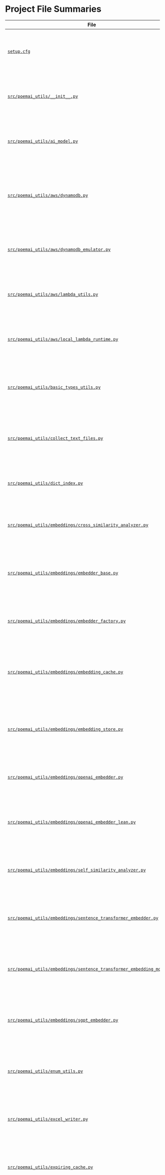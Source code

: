 # Project File Summaries

| File | Summary |
| ---- | ------- |
| [`setup.cfg`](setup.cfg)| This configuration file, `setup.cfg`, defines metadata and options for the `poemai-utils` Python project. It specifies project details, dependencies, package discovery, testing configurations, and code style settings. It also includes options for additional requirements and entry points for console scripts. |
| [`src/poemai_utils/__init__.py`](src/poemai_utils/__init__.py)| This file checks the Python version and imports the appropriate modules for retrieving package metadata. It attempts to get the version of the 'poemai-utils' package, handling cases where the package might not be found. The version information is stored in the `__version__` variable, defaulting to 'unknown' if not found. |
| [`src/poemai_utils/ai_model.py`](src/poemai_utils/ai_model.py)| This file defines an enumeration for AI API types and a class for managing AI models. The `AIModel` class allows for dynamic registration and retrieval of models, supports equality checks, and manages API types. It includes methods for adding models, finding them by key, and converting API types to the defined enumeration. |
| [`src/poemai_utils/aws/dynamodb.py`](src/poemai_utils/aws/dynamodb.py)| This file defines a DynamoDB utility class for handling serialization and deserialization of data types between Python and DynamoDB. It includes custom exceptions, a BinaryPoemai class for binary data, and a TypeDeserializerPoemai class for converting DynamoDB types to Python types. The main class, DynamoDB, initializes a connection to DynamoDB and provides a method to store items. |
| [`src/poemai_utils/aws/dynamodb_emulator.py`](src/poemai_utils/aws/dynamodb_emulator.py)| The file defines a `DynamoDBEmulator` class that simulates a DynamoDB-like storage using SQLite. It provides methods for storing, retrieving, updating, and deleting items, along with handling versioning and composite keys. The class uses threading for concurrency control and supports batch operations and pagination. |
| [`src/poemai_utils/aws/lambda_utils.py`](src/poemai_utils/aws/lambda_utils.py)| This file contains utility functions for AWS Lambda, specifically for extracting parameters from events triggered by API Gateway or SQS, and for invoking Lambda functions with exponential backoff in case of throttling. It includes error handling and logging for better traceability. |
| [`src/poemai_utils/aws/local_lambda_runtime.py`](src/poemai_utils/aws/local_lambda_runtime.py)| This file implements a local AWS Lambda runtime using FastAPI, allowing the emulation of multiple Lambda functions in Docker. It sets up an application that forwards requests to the appropriate function based on environment variables, enabling local testing of Lambda functions with specified URLs. |
| [`src/poemai_utils/basic_types_utils.py`](src/poemai_utils/basic_types_utils.py)| This file contains utility functions for text formatting and data manipulation. Key functions include adding line breaks for readability, truncating text for short displays, removing None values from dictionaries, comparing values as strings, and converting various types to boolean. These functions enhance data handling and presentation in the project. |
| [`src/poemai_utils/collect_text_files.py`](src/poemai_utils/collect_text_files.py)| This file is a Python script that collects source code files from a specified directory and its subdirectories, writing their contents into a single output text file. It allows filtering by file extensions, defaulting to Python files. The main components include the `collect_source_files` function and a command-line interface for user input. |
| [`src/poemai_utils/dict_index.py`](src/poemai_utils/dict_index.py)| The file defines a class `DictIndex` that indexes a list of dictionaries by specified keys, allowing retrieval of objects based on key-value pairs. It includes methods for initialization and fetching indexed objects, with error handling for key presence and data types. |
| [`src/poemai_utils/embeddings/cross_similarity_analyzer.py`](src/poemai_utils/embeddings/cross_similarity_analyzer.py)| The CrossSimilarityAnalyzer class analyzes the similarity between two lists of embeddings using two SelfSimilarityAnalyzer instances. It provides methods to add text and embeddings, compute a cross similarity matrix, and find top similar pairs or map embeddings from one list to another with scores. |
| [`src/poemai_utils/embeddings/embedder_base.py`](src/poemai_utils/embeddings/embedder_base.py)| The file defines the `EmbedderBase` class, which serves as a base class for embedding models. It includes an initializer that allows the option to use cosine similarity and an abstract method `embedding_dim` that must be implemented by subclasses. This structure is intended for creating various embedding strategies in the project. |
| [`src/poemai_utils/embeddings/embedder_factory.py`](src/poemai_utils/embeddings/embedder_factory.py)| This file defines a deprecated function `make_embedder` that creates an embedding model based on a given model ID. It attempts to instantiate either a `SentenceTransformerEmbedder` or an `OpenAIEmbedder` depending on the model type, handling errors for unknown models or unsupported embedding types. |
| [`src/poemai_utils/embeddings/embedding_cache.py`](src/poemai_utils/embeddings/embedding_cache.py)| This file defines classes for caching embeddings using either in-memory storage or SQLite database. The `EmbeddingCache` class provides methods to store and retrieve embeddings based on text input and model name, while `EmbeddingCacheSqliteDict` and `EmbeddingCacheMemory` extend this functionality for persistent and temporary storage, respectively. |
| [`src/poemai_utils/embeddings/embedding_store.py`](src/poemai_utils/embeddings/embedding_store.py)| The file defines the `EmbeddingStore` class, which manages text and their corresponding embeddings using an embedder and an optional embedding cache. It provides methods to add texts, query embeddings, and calculate similarity scores between embeddings. The class ensures that the embedder and cache are of the correct types and handles embedding creation and storage efficiently. |
| [`src/poemai_utils/embeddings/openai_embedder.py`](src/poemai_utils/embeddings/openai_embedder.py)| This file defines the `OpenAIEmbedder` class, which is responsible for generating embeddings using OpenAI's API. It initializes with a specified model and API key, checks model compatibility, and provides methods to calculate embeddings and retrieve the embedding dimensions. |
| [`src/poemai_utils/embeddings/openai_embedder_lean.py`](src/poemai_utils/embeddings/openai_embedder_lean.py)| The file defines the `OpenAIEmbedderLean` class, a lightweight embedding generator that interacts with the OpenAI API using the `requests` library. It minimizes dependencies for environments like AWS Lambda, providing methods to calculate embeddings and retrieve their dimensions. The class includes error handling and logging for API interactions. |
| [`src/poemai_utils/embeddings/self_similarity_analyzer.py`](src/poemai_utils/embeddings/self_similarity_analyzer.py)| The SelfSimilarityAnalyzer class analyzes text embeddings for self-similarity. It allows adding text and embeddings, querying for similar texts, and calculating a similarity matrix. Key methods include adding text/embeddings, querying for top similar items, and finding the most similar pairs based on cosine similarity or other metrics. |
| [`src/poemai_utils/embeddings/sentence_transformer_embedder.py`](src/poemai_utils/embeddings/sentence_transformer_embedder.py)| This file defines the `SentenceTransformerEmbedder` class, which extends the `EmbedderBase` class. It initializes a sentence transformer model for generating text embeddings and provides methods to calculate embeddings and retrieve the embedding dimensions. The class requires the `sentence-transformers` library for functionality. |
| [`src/poemai_utils/embeddings/sentence_transformer_embedding_model.py`](src/poemai_utils/embeddings/sentence_transformer_embedding_model.py)| This file defines an enumeration for various sentence transformer embedding models used in AI applications. It includes model names and their associated attributes, such as cosine similarity usage and embedding dimensions. The class also registers these models with the AIModel class, enhancing their functionality within the project. |
| [`src/poemai_utils/embeddings/sgpt_embedder.py`](src/poemai_utils/embeddings/sgpt_embedder.py)| This file defines the `SGPTEmbedder` class, which is an implementation of an embedding model using the SGPT architecture. It includes methods for tokenizing input text with special tokens, calculating weighted mean embeddings, and retrieving the embedding dimension. The class utilizes the Hugging Face Transformers library for model and tokenizer management. |
| [`src/poemai_utils/enum_utils.py`](src/poemai_utils/enum_utils.py)| This file defines utility functions for enhancing Python Enum classes with custom string representations and attributes. It includes functions to format enum instances as strings, add attributes to enums, and ensure consistency across enum definitions. The main components are functions for string representation and attribute management for enums. |
| [`src/poemai_utils/excel_writer.py`](src/poemai_utils/excel_writer.py)| This file defines a function `write_excel` that creates an Excel file using the `openpyxl` library. It takes a filename and a list of lists as data, formats the data, and writes it to an Excel sheet while adjusting column widths based on content length. It also handles hyperlinks and NaN values appropriately. |
| [`src/poemai_utils/expiring_cache.py`](src/poemai_utils/expiring_cache.py)| The ExpiringCache class implements a cache system that stores key-value pairs with a maximum size and an expiration time. It allows adding new entries and retrieving them while ensuring that expired or least recently used items are removed. The class uses a dictionary for storage and a deque to track the order of keys. |
| [`src/poemai_utils/file_utils.py`](src/poemai_utils/file_utils.py)| This file provides utility functions to retrieve resource paths and strings from a specified sub-package within a Python package. It uses the `pkg_resources` module to locate resources based on the package structure, allowing for easy access to files bundled with the package. |
| [`src/poemai_utils/llama_cpp/ask_llama.py`](src/poemai_utils/llama_cpp/ask_llama.py)| This file defines the `AskLlama` class, which interfaces with the Llama model for generating text completions. It includes methods for synchronous and asynchronous prompts, token counting, and error handling. The class utilizes configuration settings and logging for better management and debugging. |
| [`src/poemai_utils/openai/ask.py`](src/poemai_utils/openai/ask.py)| This file defines the `Ask` class for interacting with OpenAI's API, specifically for chat and completion tasks. It manages API keys, logging, and token counting, and provides methods to send prompts and receive responses from the model. Key components include methods for handling chat messages and managing API interactions. |
| [`src/poemai_utils/openai/llm_answer_cache.py`](src/poemai_utils/openai/llm_answer_cache.py)| The LLMAnswerCache class manages caching for answers generated by a language model. It provides methods to fetch and store answers in a cache using a unique key derived from input parameters. The cache key is calculated using a SHA-256 hash of the prompt and other parameters, ensuring efficient retrieval and storage of model responses. |
| [`src/poemai_utils/openai/llm_answer_cache_dao.py`](src/poemai_utils/openai/llm_answer_cache_dao.py)| This file defines an abstract base class for a cache data access object (DAO) for storing and retrieving LLM answers. It includes two implementations: one using SQLite for persistent storage and another using an in-memory dictionary. The main components are the abstract class LLMAnswerCacheDao and its concrete implementations LLMAnswerCacheSqliteDict and LLMAnswerCacheDaoDict. |
| [`src/poemai_utils/openai/openai_model.py`](src/poemai_utils/openai/openai_model.py)| This file defines an enumeration for various OpenAI models, including their attributes such as model keys, API types, and whether they support vision. It includes methods for retrieving models by key and registering AI models. The file enhances the functionality of the AI model management within the project. |
| [`src/poemai_utils/operations_utils.py`](src/poemai_utils/operations_utils.py)| This file defines a decorator for logging the execution time of functions and a class for handling graceful shutdowns of a program. The `log_call_time` decorator logs the function name and its execution duration, while the `GracefulStopper` class manages termination signals to allow for a clean exit. |
| [`src/poemai_utils/reranker.py`](src/poemai_utils/reranker.py)| This file contains functions for ranking items based on user-defined ranking functions. It includes methods to calculate ranks, rerank items with weighted scores, and normalize scores before ranking. The main components are `calc_rank`, `rerank`, `rerank_weighted_score`, and `rerank_weighted_score_normalized`, which facilitate flexible ranking strategies. |
| [`src/poemai_utils/simple.py`](src/poemai_utils/simple.py)| This file imports various components related to embeddings and OpenAI functionalities, including analyzers for cross and self-similarity, an embedding cache, and an OpenAI embedder. It also imports a model and an asking mechanism for OpenAI, indicating its role in handling and processing embeddings and interactions with OpenAI's services. |
| [`src/poemai_utils/simple_cache.py`](src/poemai_utils/simple_cache.py)| The file defines a `SimpleCache` class that implements a basic caching mechanism with a maximum size limit. It uses a dictionary to store cached items and a deque to maintain the order of keys. The class provides methods to add (`put`) and retrieve (`get`) cached data, ensuring that the least recently used items are removed when the cache exceeds its size limit. |
| [`src/poemai_utils/state_machine.py`](src/poemai_utils/state_machine.py)| This file defines a lightweight state machine class for managing event-driven code. It allows for structured state transitions based on defined events, improving code maintainability. Key components include attributes for initial state, transitions, error handling, and logging, along with a method to process events and update the current state accordingly. |
| [`src/poemai_utils/time_utils.py`](src/poemai_utils/time_utils.py)| This file defines a function, `current_time_iso`, which returns the current date and time in ISO 8601 format, using UTC timezone. It imports the `datetime` and `timezone` classes from the `datetime` module to achieve this functionality. |
| [`src/poemai_utils/tools/html_to_md_ai.py`](src/poemai_utils/tools/html_to_md_ai.py)| This file is a command-line utility that converts HTML files to Markdown format using the OpenAI model for text processing. It reads an HTML file, extracts text, splits it into manageable chunks, and processes each chunk to format it into Markdown, while logging the progress and saving the output to a specified file. |
| [`src/poemai_utils/utils_config.py`](src/poemai_utils/utils_config.py)| This file defines a function `get_config_by_key` that retrieves configuration values from environment variables or a default configuration dictionary. It checks if a specified key exists in the environment and returns its value; otherwise, it returns `None` or the default value if available. |
| [`src/poemai_utils/web_utils.py`](src/poemai_utils/web_utils.py)| This file defines a function `ensure_encoded` that takes a URL as input, decodes it if necessary, and then re-encodes it to ensure it is properly formatted. The function handles cases where the URL may already be encoded, ensuring that it is quoted exactly once before returning the result. |
| [`tests/integration/create_test_table.sh`](tests/integration/create_test_table.sh)| This Bash script creates a DynamoDB table named 'poemai-integration-test' with specified attribute definitions and key schema. It uses AWS CLI commands to set up the table with a pay-per-request billing mode, making it suitable for integration testing within the project. |
| [`tests/integration/test_dynamodb.py`](tests/integration/test_dynamodb.py)| This file contains integration tests for the DynamoDB functionality in the poemai-utils project. It includes setup and teardown functions to manage test data, and various test cases to verify storing, loading, deleting, and scanning items in a DynamoDB table. The tests utilize pytest for structure and assertions. |
| [`tests/unit/test_ai_model.py`](tests/unit/test_ai_model.py)| This file contains unit tests for the AIModel class, specifically focusing on the retrieval and management of AI models defined in the OPENAI_MODEL enum. It includes tests for adding models, accessing them by various keys, and checking their properties, ensuring the functionality of the AIModel class is robust and reliable. |
| [`tests/unit/test_ask.py`](tests/unit/test_ask.py)| This file contains unit tests for the `Ask` class from the `poemai_utils.openai` module. It tests the token counting functionality and the asynchronous request handling using mocked HTTP clients. The tests ensure that the `Ask` class correctly processes responses from an OpenAI-like API and verifies the expected behavior of the async methods. |
| [`tests/unit/test_dict_index.py`](tests/unit/test_dict_index.py)| This file contains unit tests for the `DictIndex` class from the `poemai_utils.dict_index` module. It tests the functionality of indexing objects by specified keys, handling cases where not all objects have the required keys, and ensuring proper error handling for invalid key queries. |
| [`tests/unit/test_dynamodb_emulator.py`](tests/unit/test_dynamodb_emulator.py)| This file contains a test suite for the DynamoDBEmulator, verifying its functionality by storing, retrieving, updating, and deleting items in a simulated DynamoDB environment. It checks for version control during updates and ensures no duplicate entries are stored, while also validating the sorting of items by composite keys. |
| [`tests/unit/test_embedder_lean.py`](tests/unit/test_embedder_lean.py)| This file contains a unit test for the OpenAIEmbedderLean class from the poemai_utils.embeddings.openai_embedder_lean module. It uses unittest.mock to simulate API requests and validate the embedding calculation for a given text input, ensuring the output matches the expected embedding array. |
| [`tests/unit/test_embedding.py`](tests/unit/test_embedding.py)| This file contains unit tests for various embedding functionalities in the poemai-utils project. It includes tests for a mock embedder, an embedding factory function, and the SGPT embedder, ensuring that the correct types of embedder instances are created and that the embedding dimensions are as expected. |
| [`tests/unit/test_expiring_cache.py`](tests/unit/test_expiring_cache.py)| This file contains unit tests for the ExpiringCache class from the poemai_utils module. It tests the cache's behavior when the maximum number of items is exceeded and checks the timeout functionality to ensure that expired items are removed correctly. The tests validate both item retrieval and expiration logic. |
| [`tests/unit/test_lambda_utils.py`](tests/unit/test_lambda_utils.py)| This file contains unit tests for AWS Lambda utility functions, specifically for extracting parameters from various event types and invoking Lambda functions with a backoff strategy. It tests different scenarios including API Gateway requests, SQS messages, and direct invocations, ensuring the correct parameters are extracted and the backoff mechanism works as intended. |
| [`tests/unit/test_reranker.py`](tests/unit/test_reranker.py)| This file contains unit tests for the functions `calc_rank` and `rerank` from the `poemai_utils.reranker` module. It tests the ranking of items based on different criteria, ensuring that the functions return the expected results and handle errors appropriately when invalid ranking functions are provided. |
| [`tests/unit/test_state_machine.py`](tests/unit/test_state_machine.py)| This file contains unit tests for the StateMachine class from the poemai_utils module. It tests state transitions, implicit self-transitions, and error handling within the state machine. Each test checks the current state after processing specific events, ensuring the state machine behaves as expected under various conditions. |
